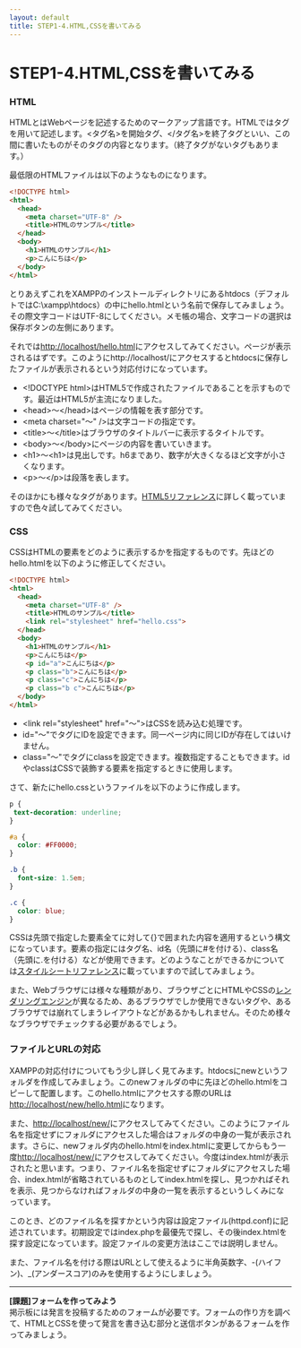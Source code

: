```yaml
---
layout: default
title: STEP1-4.HTML,CSSを書いてみる
---
```

# STEP1-4.HTML,CSSを書いてみる

### HTML

HTMLとはWebページを記述するためのマークアップ言語です。HTMLではタグを用いて記述します。<タグ名>を開始タグ、</タグ名>を終了タグといい、この間に書いたものがそのタグの内容となります。（終了タグがないタグもあります。）

最低限のHTMLファイルは以下のようなものになります。

```html
<!DOCTYPE html>
<html>
  <head>
    <meta charset="UTF-8" />
    <title>HTMLのサンプル</title>
  </head>
  <body>
    <h1>HTMLのサンプル</h1>
    <p>こんにちは</p>
  </body>
</html>
```

とりあえずこれをXAMPPのインストールディレクトリにあるhtdocs（デフォルトではC:\xampp\htdocs）の中にhello.htmlという名前で保存してみましょう。その際文字コードはUTF-8にしてください。メモ帳の場合、文字コードの選択は保存ボタンの左側にあります。

それでは[http://localhost/hello.html](http://localhost/hello.html)にアクセスしてみてください。ページが表示されるはずです。このようにhttp://localhost/にアクセスするとhtdocsに保存したファイルが表示されるという対応付けになっています。

* &lt;!DOCTYPE html&gt;はHTML5で作成されたファイルであることを示すものです。最近はHTML5が主流になりました。  
* &lt;head&gt;～&lt;/head&gt;はページの情報を表す部分です。  
 * &lt;meta charset=&quot;～&quot; /&gt;は文字コードの指定です。  
 * &lt;title&gt;～&lt;/title&gt;はブラウザのタイトルバーに表示するタイトルです。  
* &lt;body&gt;～&lt;/body&gt;にページの内容を書いていきます。  
 * &lt;h1&gt;～&lt;h1&gt;は見出しです。h6まであり、数字が大きくなるほど文字が小さくなります。  
 * &lt;p&gt;～&lt;/p&gt;は段落を表します。

そのほかにも様々なタグがあります。[HTML5リファレンス](http://www.htmq.com/html5/)に詳しく載っていますので色々試してみてください。

### CSS

CSSはHTMLの要素をどのように表示するかを指定するものです。先ほどのhello.htmlを以下のように修正してください。

```html
<!DOCTYPE html>
<html>
  <head>
    <meta charset="UTF-8" />
    <title>HTMLのサンプル</title>
    <link rel="stylesheet" href="hello.css">
  </head>
  <body>
    <h1>HTMLのサンプル</h1>
    <p>こんにちは</p>
    <p id="a">こんにちは</p>
    <p class="b">こんにちは</p>
    <p class="c">こんにちは</p>
    <p class="b c">こんにちは</p>
  </body>
</html>
```

* &lt;link rel=&quot;stylesheet&quot; href=&quot;～&quot;&gt;はCSSを読み込む処理です。  
* id="～"でタグにIDを設定できます。同一ページ内に同じIDが存在してはいけません。  
* class="～"でタグにclassを設定できます。複数指定することもできます。idやclassはCSSで装飾する要素を指定するときに使用します。  

さて、新たにhello.cssというファイルを以下のように作成します。

```css
p {
 text-decoration: underline;
}

#a {
  color: #FF0000;
}

.b {
  font-size: 1.5em;
}

.c {
  color: blue;
}
```
CSSは先頭で指定した要素全てに対して{}で囲まれた内容を適用するという構文になっています。要素の指定にはタグ名、id名（先頭に#を付ける）、class名（先頭に.を付ける）などが使用できます。どのようなことができるかについては[スタイルシートリファレンス](http://www.htmq.com/style/)に載っていますので試してみましょう。

また、Webブラウザには様々な種類があり、ブラウザごとにHTMLやCSSの[レンダリングエンジン](http://e-words.jp/w/E383ACE383B3E38380E383AAE383B3E382B0.html)が異なるため、あるブラウザでしか使用できないタグや、あるブラウザでは崩れてしまうレイアウトなどがあるかもしれません。そのため様々なブラウザでチェックする必要があるでしょう。

### ファイルとURLの対応

XAMPPの対応付けについてもう少し詳しく見てみます。htdocsにnewというフォルダを作成してみましょう。このnewフォルダの中に先ほどのhello.htmlをコピーして配置します。このhello.htmlにアクセスする際のURLは[http://localhost/new/hello.html](http://localhost/new/hello.html)になります。

また、[http://localhost/new/](http://localhost/new/)にアクセスしてみてください。このようにファイル名を指定せずにフォルダにアクセスした場合はフォルダの中身の一覧が表示されます。さらに、newフォルダ内のhello.htmlをindex.htmlに変更してからもう一度[http://localhost/new/](http://localhost/new/)にアクセスしてみてください。今度はindex.htmlが表示されたと思います。つまり、ファイル名を指定せずにフォルダにアクセスした場合、index.htmlが省略されているものとしてindex.htmlを探し、見つかればそれを表示、見つからなければフォルダの中身の一覧を表示するというしくみになっています。

このとき、どのファイル名を探すかという内容は設定ファイル(httpd.conf)に記述されています。初期設定ではindex.phpを最優先で探し、その後index.htmlを探す設定になっています。設定ファイルの変更方法はここでは説明しません。

また、ファイル名を付ける際はURLとして使えるように半角英数字、-(ハイフン)、_(アンダースコア)のみを使用するようにしましょう。

***

**[課題]フォームを作ってみよう**  
掲示板には発言を投稿するためのフォームが必要です。フォームの作り方を調べて、HTMLとCSSを使って発言を書き込む部分と送信ボタンがあるフォームを作ってみましょう。
